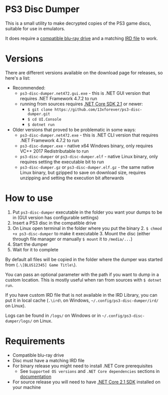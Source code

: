 PS3 Disc Dumper
===============

This is a small utility to make decrypted copies of the PS3 game discs, suitable for use in emulators.

It does require a [compatible blu-ray drive](https://rpcs3.net/quickstart) and a matching [IRD file](http://www.psdevwiki.com/ps3/Bluray_disc#IRD_file) to work.

Versions
========

There are different versions available on the download page for releases, so here's a list:
* Recommended:
  * `ps3-disc-dumper.net472.gui.exe` - this is .NET GUI version that requires .NET Framework 4.7.2 to run
  * running from sources requires [.NET Core SDK 2.1](https://dotnet.microsoft.com/download) or newer:
    * `$ git clone https://github.com/13xforever/ps3-disc-dumper.git`
    * `$ cd UI.Console`
    * `$ dotnet run`
* Older versions that proved to be problematic in some ways:    
  * `ps3-disc-dumper.net472.exe` - this is .NET CLI version that requires .NET Framework 4.7.2 to run
  * `ps3-disc-dumper.exe` - native x64 Windows binary, only requires VC++ 2017 Redistributable to run
  * `ps3-disc-dumper` or `ps3-disc-dumper.elf` - native Linux binary, only requires setting the executable bit to run
  * `ps3-disc-dumper.gz` or `ps3-disc-dumper.elf.gz` - the same native Linux binary, but gzipped to save on download size, requires unzipping and setting the execution bit afterwards

How to use
==========

1. Put `ps3-disc-dumper` executable in the folder you want your dumps to be in (GUI version has configurable settings)
2. Insert a PS3 disc in the compatible drive
3. On Linux open terminal in the folder where you put the binary
    2. `$ chmod +x ps3-disc-dumper` to make it executable
    3. Mount the disc (either through file manager or manually `$ mount` it to `/media/...`)
3. Start the dumper
4. Wait for it to complete

By default all files will be copied in the folder where the dumper was started from (`.\[BLUS12345] Game Title\`).

You can pass an optional parameter with the path if you want to dump in a custom location. This is mostly useful when ran from sources with `$ dotnet run`.

If you have custom IRD file that is not available in the IRD Library, you can put it in local cache (`.\ird\` on Windows, `~/.config/ps3-disc-dumper/ird/` on Linux).

Logs can be found in `/logs/` on Windows or in `~/.config/ps3-disc-dumper/logs/` on Linux.

Requirements
============
* Compatible blu-ray drive
* Disc must have a matching IRD file
* For binary release you might need to install .NET Core prerequisites
  * See `Supported OS versions` and `.NET Core dependencies` sections in [documentation](https://docs.microsoft.com/en-us/dotnet/core/windows-prerequisites?tabs=netcore21)
* For source release you will need to have [.NET Core 2.1 SDK](https://www.microsoft.com/net/download) installed on your machine
